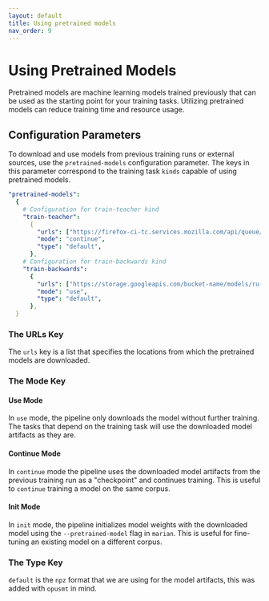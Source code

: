 ```yaml
---
layout: default
title: Using pretrained models
nav_order: 9
---
```


# Using Pretrained Models

Pretrained models are machine learning models trained previously that can be used as the starting point for your training tasks.
Utilizing pretrained models can reduce training time and resource usage.

## Configuration Parameters

To download and use models from previous training runs or external sources, use the `pretrained-models` configuration parameter. The keys in this parameter correspond to the training task `kinds` capable of using pretrained models.

```yaml
"pretrained-models":
  {
    # Configuration for train-teacher kind
    "train-teacher":
      {
        "urls": ["https://firefox-ci-tc.services.mozilla.com/api/queue/v1/task/task-id/artifacts/public/build"],
        "mode": "continue",
        "type": "default",
      },
    # Configuration for train-backwards kind
    "train-backwards":
      {
        "urls": ["https://storage.googleapis.com/bucket-name/models/ru-en/backward"],
        "mode": "use",
        "type": "default",
      },
  }
```

### The URLs Key

The `urls` key is a list that specifies the locations from which the pretrained models are downloaded.

### The Mode Key

#### Use Mode

In `use` mode, the pipeline only downloads the model without further training. The tasks that depend on the training task will use the downloaded model artifacts as they are.

#### Continue Mode

In `continue` mode the pipeline uses the downloaded model artifacts from the previous training run as a "checkpoint" and continues training. This is useful to `continue` training a model on the same corpus.

#### Init Mode

In `init` mode, the pipeline initializes model weights with the downloaded model using the `--pretrained-model` flag in `marian`. This is useful for fine-tuning an existing model on a different corpus.

### The Type Key

`default` is the `npz` format that we are using for the model artifacts, this was added with `opusmt` in mind.
